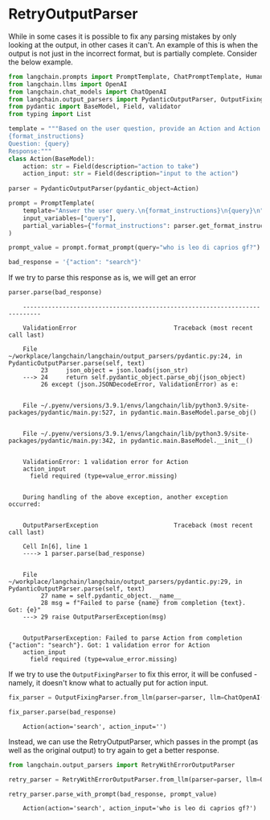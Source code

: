 # RetryOutputParser

While in some cases it is possible to fix any parsing mistakes by only looking at the output, in other cases it can't. An example of this is when the output is not just in the incorrect format, but is partially complete. Consider the below example.

<!-- WARNING: THIS FILE WAS AUTOGENERATED! DO NOT EDIT! Instead, edit the notebook w/the location & name as this file. -->


```python
from langchain.prompts import PromptTemplate, ChatPromptTemplate, HumanMessagePromptTemplate
from langchain.llms import OpenAI
from langchain.chat_models import ChatOpenAI
from langchain.output_parsers import PydanticOutputParser, OutputFixingParser, RetryOutputParser
from pydantic import BaseModel, Field, validator
from typing import List
```


```python
template = """Based on the user question, provide an Action and Action Input for what step should be taken.
{format_instructions}
Question: {query}
Response:"""
class Action(BaseModel):
    action: str = Field(description="action to take")
    action_input: str = Field(description="input to the action")
        
parser = PydanticOutputParser(pydantic_object=Action)
```


```python
prompt = PromptTemplate(
    template="Answer the user query.\n{format_instructions}\n{query}\n",
    input_variables=["query"],
    partial_variables={"format_instructions": parser.get_format_instructions()}
)
```


```python
prompt_value = prompt.format_prompt(query="who is leo di caprios gf?")
```


```python
bad_response = '{"action": "search"}'
```

If we try to parse this response as is, we will get an error


```python
parser.parse(bad_response)
```

<CodeOutputBlock lang="python">

```
    ---------------------------------------------------------------------------

    ValidationError                           Traceback (most recent call last)

    File ~/workplace/langchain/langchain/output_parsers/pydantic.py:24, in PydanticOutputParser.parse(self, text)
         23     json_object = json.loads(json_str)
    ---> 24     return self.pydantic_object.parse_obj(json_object)
         26 except (json.JSONDecodeError, ValidationError) as e:


    File ~/.pyenv/versions/3.9.1/envs/langchain/lib/python3.9/site-packages/pydantic/main.py:527, in pydantic.main.BaseModel.parse_obj()


    File ~/.pyenv/versions/3.9.1/envs/langchain/lib/python3.9/site-packages/pydantic/main.py:342, in pydantic.main.BaseModel.__init__()


    ValidationError: 1 validation error for Action
    action_input
      field required (type=value_error.missing)

    
    During handling of the above exception, another exception occurred:


    OutputParserException                     Traceback (most recent call last)

    Cell In[6], line 1
    ----> 1 parser.parse(bad_response)


    File ~/workplace/langchain/langchain/output_parsers/pydantic.py:29, in PydanticOutputParser.parse(self, text)
         27 name = self.pydantic_object.__name__
         28 msg = f"Failed to parse {name} from completion {text}. Got: {e}"
    ---> 29 raise OutputParserException(msg)


    OutputParserException: Failed to parse Action from completion {"action": "search"}. Got: 1 validation error for Action
    action_input
      field required (type=value_error.missing)
```

</CodeOutputBlock>

If we try to use the `OutputFixingParser` to fix this error, it will be confused - namely, it doesn't know what to actually put for action input.


```python
fix_parser = OutputFixingParser.from_llm(parser=parser, llm=ChatOpenAI())
```


```python
fix_parser.parse(bad_response)
```

<CodeOutputBlock lang="python">

```
    Action(action='search', action_input='')
```

</CodeOutputBlock>

Instead, we can use the RetryOutputParser, which passes in the prompt (as well as the original output) to try again to get a better response.


```python
from langchain.output_parsers import RetryWithErrorOutputParser
```


```python
retry_parser = RetryWithErrorOutputParser.from_llm(parser=parser, llm=OpenAI(temperature=0))
```


```python
retry_parser.parse_with_prompt(bad_response, prompt_value)
```

<CodeOutputBlock lang="python">

```
    Action(action='search', action_input='who is leo di caprios gf?')
```

</CodeOutputBlock>
